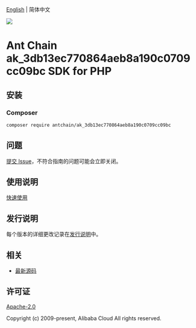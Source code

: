 [English](README.md) | 简体中文

![](https://aliyunsdk-pages.alicdn.com/icons/AlibabaCloud.svg)

# Ant Chain ak_3db13ec770864aeb8a190c0709cc09bc SDK for PHP

## 安装

### Composer

```bash
composer require antchain/ak_3db13ec770864aeb8a190c0709cc09bc
```

## 问题

[提交 Issue](https://github.com/alipay/antchain-openapi-prod-sdk/issues/new)，不符合指南的问题可能会立即关闭。

## 使用说明

[快速使用](https://github.com/alipay/antchain-openapi-prod-sdk)

## 发行说明

每个版本的详细更改记录在[发行说明](./ChangeLog.txt)中。

## 相关

* [最新源码](https://github.com/antchain-openapi-sdk-php)

## 许可证

[Apache-2.0](http://www.apache.org/licenses/LICENSE-2.0)

Copyright (c) 2009-present, Alibaba Cloud All rights reserved.
